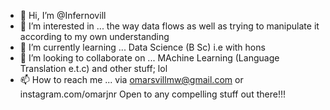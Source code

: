 - 👋 Hi, I’m @Infernovill
- 👀 I’m interested in ... the way data flows as well as trying to manipulate it according to my own understanding
- 🌱 I’m currently learning ... Data Science (B Sc) i.e with hons
- 💞️ I’m looking to collaborate on ... MAchine Learning (Language Translation e.t.c) and other stuff; lol
- 📫 How to reach me ... via omarsvillmw@gmail.com or  instagram.com/omarjnr
Open to any compelling stuff out there!!!

<!---
Infernovill/Infernovill is a ✨ special ✨ repository because its `README.md` (this file) appears on your GitHub profile.
You can click the Preview link to take a look at your changes.
--->
